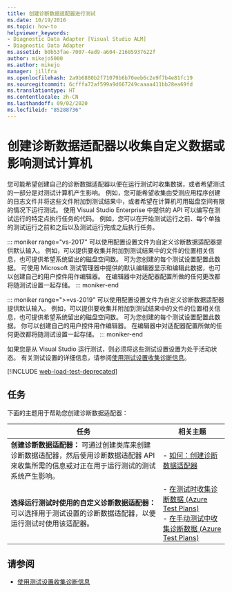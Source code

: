 ```yaml
---
title: 创建诊断数据适配器进行测试
ms.date: 10/19/2016
ms.topic: how-to
helpviewer_keywords:
- Diagnostic Data Adapter [Visual Studio ALM]
- Diagnostic Data Adapter
ms.assetid: b0b53fae-7007-4ad9-a604-21685937622f
author: mikejo5000
ms.author: mikejo
manager: jillfra
ms.openlocfilehash: 2a9b6880b2f71079b6b70eeb6c2e9f7b4e81fc19
ms.sourcegitcommit: 6cfffa72af599a9d667249caaaa411bb28ea69fd
ms.translationtype: HT
ms.contentlocale: zh-CN
ms.lasthandoff: 09/02/2020
ms.locfileid: "85288736"
---
```

# <a name="create-a-diagnostic-data-adapter-to-collect-custom-data-or-affect-a-test-machine"></a>创建诊断数据适配器以收集自定义数据或影响测试计算机

您可能希望创建自己的诊断数据适配器以便在运行测试时收集数据，或者希望测试的一部分是对测试计算机产生影响。 例如，您可能希望收集由受测应用程序创建的日志文件并将这些文件附加到测试结果中，或者希望在计算机可用磁盘空间有限的情况下运行测试。 使用 Visual Studio Enterprise 中提供的 API 可以编写在测试运行的特定点执行任务的代码。 例如，您可以在开始测试运行之前、每个单独的测试运行之前和之后以及测试运行完成之后执行任务。

::: moniker range="vs-2017"
可以使用配置设置文件为自定义诊断数据适配器提供默认输入。 例如，可以提供要收集并附加到测试结果中的文件的位置相关信息，也可提供希望系统留出的磁盘空间数。 可为您创建的每个测试设置配置此数据。 可使用 Microsoft 测试管理器中提供的默认编辑器显示和编辑此数据，也可以创建自己的用户控件用作编辑器。 在编辑器中对适配器配置所做的任何更改都将随测试设置一起存储。
::: moniker-end

::: moniker range=">=vs-2019"
可以使用配置设置文件为自定义诊断数据适配器提供默认输入。 例如，可以提供要收集并附加到测试结果中的文件的位置相关信息，也可提供希望系统留出的磁盘空间数。 可为您创建的每个测试设置配置此数据。 你可以创建自己的用户控件用作编辑器。 在编辑器中对适配器配置所做的任何更改都将随测试设置一起存储。
::: moniker-end

如果您是从 Visual Studio 运行测试，则必须将这些测试设置设置为处于活动状态。 有关测试设置的详细信息，请参阅[使用测试设置收集诊断信息](../test/collect-diagnostic-information-using-test-settings.md)。

[!INCLUDE [web-load-test-deprecated](includes/web-load-test-deprecated.md)]

## <a name="tasks"></a>任务

下面的主题用于帮助您创建诊断数据适配器：

|任务|相关主题|
|-|-----------------------|
|**创建诊断数据适配器：** 可通过创建类库来创建诊断数据适配器，然后使用诊断数据适配器 API 来收集所需的信息或对正在用于运行测试的测试系统产生影响。|-   [如何：创建诊断数据适配器](../test/how-to-create-a-diagnostic-data-adapter.md)|
|**选择运行测试时使用的自定义诊断数据适配器：** 可以选择用于测试设置的诊断数据适配器，以便运行测试时使用该适配器。|-   [在测试时收集诊断数据 (Azure Test Plans)](/azure/devops/test/collect-diagnostic-data?view=vsts)<br />-   [在手动测试中收集诊断数据 (Azure Test Plans)](/azure/devops/test/mtm/collect-more-diagnostic-data-in-manual-tests?view=vsts)|

## <a name="see-also"></a>请参阅

- [使用测试设置收集诊断信息](../test/collect-diagnostic-information-using-test-settings.md)
